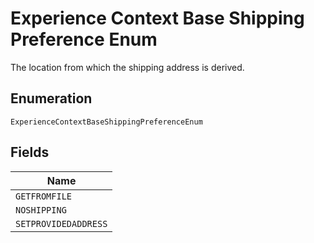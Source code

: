 
# Experience Context Base Shipping Preference Enum

The location from which the shipping address is derived.

## Enumeration

`ExperienceContextBaseShippingPreferenceEnum`

## Fields

| Name |
|  --- |
| `GETFROMFILE` |
| `NOSHIPPING` |
| `SETPROVIDEDADDRESS` |

